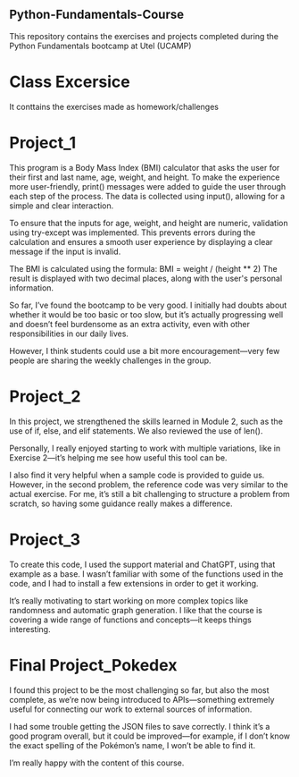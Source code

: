 ## Python-Fundamentals-Course
This repository contains the exercises and projects completed during the Python Fundamentals bootcamp at Utel (UCAMP)

# Class Excersice
It conttains the exercises made as homework/challenges

# Project_1
This program is a Body Mass Index (BMI) calculator that asks the user for their first and last name, age, weight, and height. To make the experience more user-friendly, print() messages were added to guide the user through each step of the process. The data is collected using input(), allowing for a simple and clear interaction.

To ensure that the inputs for age, weight, and height are numeric, validation using try-except was implemented. This prevents errors during the calculation and ensures a smooth user experience by displaying a clear message if the input is invalid.

The BMI is calculated using the formula:
BMI = weight / (height ** 2)
The result is displayed with two decimal places, along with the user's personal information.

So far, I’ve found the bootcamp to be very good. I initially had doubts about whether it would be too basic or too slow, but it’s actually progressing well and doesn’t feel burdensome as an extra activity, even with other responsibilities in our daily lives.

However, I think students could use a bit more encouragement—very few people are sharing the weekly challenges in the group.

# Project_2
In this project, we strengthened the skills learned in Module 2, such as the use of if, else, and elif statements. We also reviewed the use of len().

Personally, I really enjoyed starting to work with multiple variations, like in Exercise 2—it’s helping me see how useful this tool can be.

I also find it very helpful when a sample code is provided to guide us. However, in the second problem, the reference code was very similar to the actual exercise. For me, it’s still a bit challenging to structure a problem from scratch, so having some guidance really makes a difference.


# Project_3
To create this code, I used the support material and ChatGPT, using that example as a base. I wasn’t familiar with some of the functions used in the code, and I had to install a few extensions in order to get it working.

It’s really motivating to start working on more complex topics like randomness and automatic graph generation. I like that the course is covering a wide range of functions and concepts—it keeps things interesting.

# Final Project_Pokedex
I found this project to be the most challenging so far, but also the most complete, as we’re now being introduced to APIs—something extremely useful for connecting our work to external sources of information.

I had some trouble getting the JSON files to save correctly. I think it’s a good program overall, but it could be improved—for example, if I don’t know the exact spelling of the Pokémon’s name, I won’t be able to find it.

I’m really happy with the content of this course.
